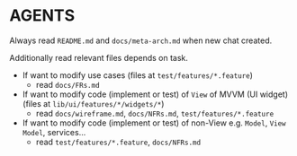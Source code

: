 # AGENTS

Always read `README.md` and `docs/meta-arch.md` when new chat created.

Additionally read relevant files depends on task.

* If want to modify use cases (files at `test/features/*.feature`)
    * read `docs/FRs.md`
* If want to modify code (implement or test) of `View` of MVVM (UI widget) (files at `lib/ui/features/*/widgets/*`)
    * read `docs/wireframe.md`, `docs/NFRs.md`, `test/features/*.feature`
* If want to modify code (implement or test) of non-View e.g. `Model`, `View Model`, services...
    * read `test/features/*.feature`, `docs/NFRs.md`
